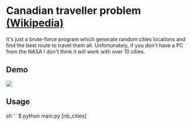 # Canadian traveller problem [(Wikipedia)](https://en.wikipedia.org/wiki/Canadian_traveller_problem)

It's just a brute-force program which generate random cities locations and find the best route to travel them all. 
Unfortunately, if you don't have a PC from the NASA I don't think it will work with over 10 cities.

## Demo

![](https://media.discordapp.net/attachments/876447732259225612/1067090105250099282/Capture_decran_2023-01-23_a_15.34.58.png?width=1254&height=1069)

## Usage

sh```
$ python main.py [nb_cities]
```

